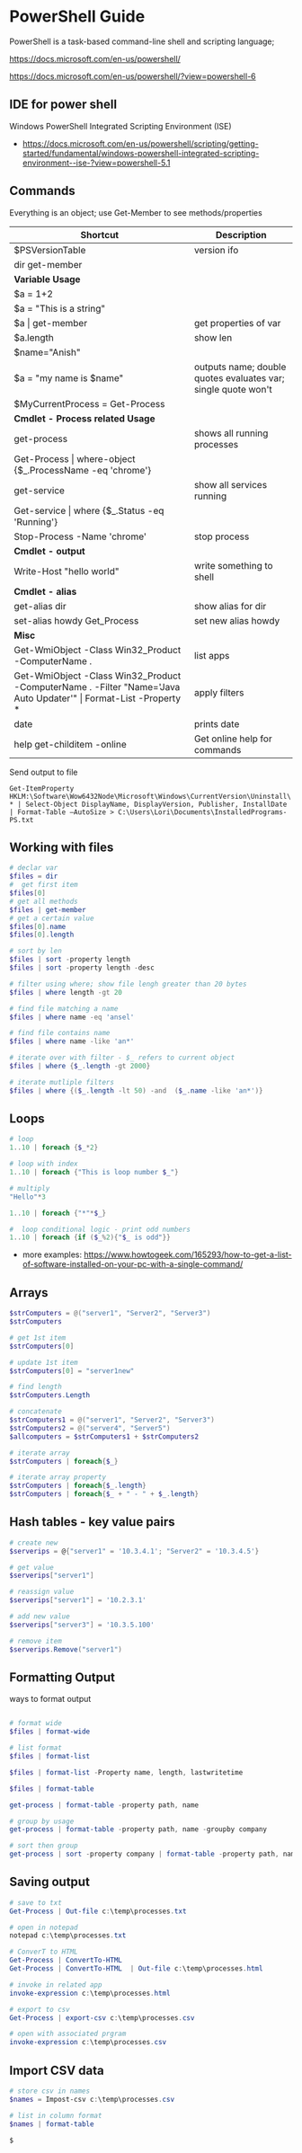 # PowerShell Guide
PowerShell is a task-based command-line shell and scripting language;

https://docs.microsoft.com/en-us/powershell/

https://docs.microsoft.com/en-us/powershell/?view=powershell-6

## IDE for power shell 

Windows PowerShell Integrated Scripting Environment (ISE)

- https://docs.microsoft.com/en-us/powershell/scripting/getting-started/fundamental/windows-powershell-integrated-scripting-environment--ise-?view=powershell-5.1


## Commands

Everything is an object; use Get-Member to see methods/properties

|Shortcut | Description 
|--------|--------------------|
|$PSVersionTable |version ifo |
|dir get-member||
|**Variable Usage**||
|$a = 1+2||
|$a = "This is a string"||
|$a &#124; get-member| get properties of var|
|$a.length| show len|
|$name="Anish"||
|$a = "my name is $name"| outputs name; double quotes evaluates var; single quote won't|
|$MyCurrentProcess = Get-Process||
|**Cmdlet - Process related Usage**||
|get-process | shows all running processes|
|Get-Process &#124; where-object  {$_.ProcessName -eq 'chrome'}|
|get-service | show all services running|
|Get-service &#124; where {$_.Status -eq 'Running'}||
|Stop-Process -Name 'chrome'|stop process|
|**Cmdlet - output**||
|Write-Host "hello world" | write something to shell|
|**Cmdlet - alias**||
| get-alias dir|show alias for dir|
|set-alias howdy Get_Process|set new alias howdy|
|**Misc**||
|Get-WmiObject -Class Win32_Product -ComputerName .|list apps|
|Get-WmiObject -Class Win32_Product -ComputerName . -Filter "Name='Java Auto Updater'"  &#124; Format-List -Property *| apply filters|
|date | prints date|
|help get-childitem -online| Get online help for commands|

Send output to file

```Get-ItemProperty HKLM:\Software\Wow6432Node\Microsoft\Windows\CurrentVersion\Uninstall\* | Select-Object DisplayName, DisplayVersion, Publisher, InstallDate | Format-Table –AutoSize > C:\Users\Lori\Documents\InstalledPrograms-PS.txt```

## Working with files

```powershell
# declar var
$files = dir
#  get first item
$files[0]
# get all methods
$files | get-member
# get a certain value
$files[0].name
$files[0].length

# sort by len
$files | sort -property length
$files | sort -property length -desc

# filter using where; show file lengh greater than 20 bytes
$files | where length -gt 20

# find file matching a name
$files | where name -eq 'ansel'

# find file contains name
$files | where name -like 'an*'

# iterate over with filter - $_ refers to current object
$files | where {$_.length -gt 2000}

# iterate mutliple filters
$files | where {($_.length -lt 50) -and  ($_.name -like 'an*')}
```

## Loops

```powershell
# loop 
1..10 | foreach {$_*2}

# loop with index
1..10 | foreach {"This is loop number $_"}

# multiply
"Hello"*3

1..10 | foreach {"*"*$_}

#  loop conditional logic - print odd numbers
1..10 | foreach {if ($_%2){"$_ is odd"}}
```
- more examples: https://www.howtogeek.com/165293/how-to-get-a-list-of-software-installed-on-your-pc-with-a-single-command/

## Arrays

```powershell
$strComputers = @("server1", "Server2", "Server3")
$strComputers

# get 1st item
$strComputers[0]

# update 1st item
$strComputers[0] = "server1new"

# find length
$strComputers.Length

# concatenate
$strComputers1 = @("server1", "Server2", "Server3")
$strComputers2 = @("server4", "Server5")
$allcomputers = $strComputers1 + $strComputers2

# iterate array
$strComputers | foreach{$_}

# iterate array property
$strComputers | foreach{$_.length}
$strComputers | foreach{$_ + " - " + $_.length}

```

## Hash tables - key value pairs

```powershell
# create new
$serverips = @{"server1" = '10.3.4.1'; "Server2" = '10.3.4.5'}

# get value
$serverips["server1"]

# reassign value
$serverips["server1"] = '10.2.3.1'

# add new value
$serverips["server3"] = '10.3.5.100'

# remove item
$serverips.Remove("server1")
```

## Formatting Output

ways to format output

```powershell

# format wide
$files | format-wide

# list format
$files | format-list

$files | format-list -Property name, length, lastwritetime

$files | format-table

get-process | format-table -property path, name

# group by usage
get-process | format-table -property path, name -groupby company

# sort then group
get-process | sort -property company | format-table -property path, name -groupby company

```

## Saving output

```powershell
# save to txt
Get-Process | Out-file c:\temp\processes.txt

# open in notepad
notepad c:\temp\processes.txt

# ConverT to HTML
Get-Process | ConvertTo-HTML 
Get-Process | ConvertTo-HTML  | Out-file c:\temp\processes.html

# invoke in related app
invoke-expression c:\temp\processes.html

# export to csv
Get-Process | export-csv c:\temp\processes.csv

# open with associated prgram
invoke-expression c:\temp\processes.csv
```

## Import CSV data

```powershell
# store csv in names
$names = Impost-csv c:\temp\processes.csv

# list in column format
$names | format-table

$

```